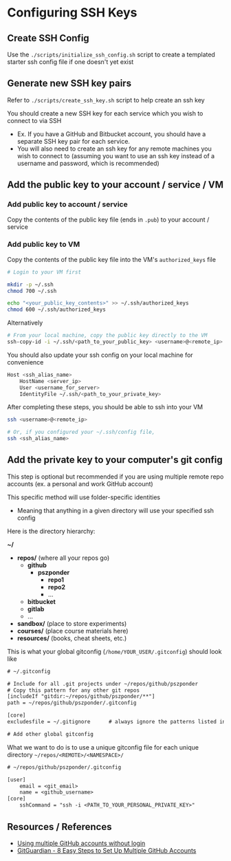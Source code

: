 # Configuring SSH Keys

## Create SSH Config

Use the `./scripts/initialize_ssh_config.sh` script to create a templated starter ssh config file if one doesn't yet exist

## Generate new SSH key pairs

Refer to `./scripts/create_ssh_key.sh` script to help create an ssh key

You should create a new SSH key for each service which you wish to connect to via SSH
- Ex. If you have a GitHub and Bitbucket account, you should have a separate SSH key pair for each service.
- You will also need to create an ssh key for any remote machines you wish to connect to (assuming you want to use an ssh key instead of a username and password, which is recommended)

## Add the public key to your account / service / VM

### Add public key to account / service

Copy the contents of the public key file (ends in `.pub`) to your account / service

### Add public key to VM

Copy the contents of the public key file into the VM's `authorized_keys` file

```sh
# Login to your VM first

mkdir -p ~/.ssh
chmod 700 ~/.ssh

echo "<your_public_key_contents>" >> ~/.ssh/authorized_keys
chmod 600 ~/.ssh/authorized_keys
```

Alternatively

```sh
# From your local machine, copy the public key directly to the VM
ssh-copy-id -i ~/.ssh/<path_to_your_public_key> <username>@<remote_ip>
```

You should also update your ssh config on your local machine for convenience

```sh
Host <ssh_alias_name>
    HostName <server_ip>
    User <username_for_server>
    IdentityFile ~/.ssh/<path_to_your_private_key>
```

After completing these steps, you should be able to ssh into your VM

```sh
ssh <username>@<remote_ip>

# Or, if you configured your ~/.ssh/config file,
ssh <ssh_alias_name>
```



## Add the private key to your computer's git config

This step is optional but recommended if you are using multiple remote repo accounts (ex. a personal and work GitHub account)

This specific method will use folder-specific identities
- Meaning that anything in a given directory will use your specified ssh config

Here is the directory hierarchy:

**~/**
- **repos/** (where all your repos go)
    - **github**
        - **pszponder**
            - **repo1**
            - **repo2**
            - ...
    - **bitbucket**
    - **gitlab**
    - ...
- **sandbox/** (place to store experiments)
- **courses/** (place course materials here)
- **resources/** (books, cheat sheets, etc.)

This is what your global gitconfig (`/home/YOUR_USER/.gitconfig`) should look like
```txt
# ~/.gitconfig

# Include for all .git projects under ~/repos/github/pszponder
# Copy this pattern for any other git repos
[includeIf "gitdir:~/repos/github/pszponder/**"]
path = ~/repos/github/pszponder/.gitconfig

[core]
excludesfile = ~/.gitignore      # always ignore the patterns listed in this file

# Add other global gitconfig
```

What we want to do is to use a unique gitconfig file for each unique directory `~/repos/<REMOTE>/<NAMESPACE>/`

```txt
# ~/repos/github/pszponder/.gitconfig

[user]
    email = <git_email>
    name = <github_username>
[core]
    sshCommand = "ssh -i <PATH_TO_YOUR_PERSONAL_PRIVATE_KEY>"
```

## Resources / References

- [Using multiple GitHub accounts without login](https://blog.omkarpai.net/posts/multiple-git-identities/)
- [GitGuardian - 8 Easy Steps to Set Up Multiple GitHub Accounts](https://blog.gitguardian.com/8-easy-steps-to-set-up-multiple-git-accounts/)
